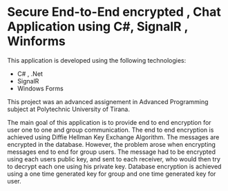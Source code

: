 # Secure End-to-End encrypted , Chat Application using C#, SignalR , Winforms

This application is developed using the following technologies:

- C# , .Net 
- SignalR
- Windows Forms

This project was an advanced assignement in Advanced Programming subject at Polytechnic University of Tirana.

The main goal of this application is to provide end to end encryption for user one to one and group communication.
The end to end encryption is achieved using Diffie Hellman Key Exchange Algorithm.
The messages are encrypted in the database. However, the problem arose when encrypting messages end to end
for group users. The message had to be encrypted using each users public key, and sent to each receiver, who 
would then try to decrypt each one using his private key. 
Database encryption is achieved using a one time generated key for group and one time generated key for user.
